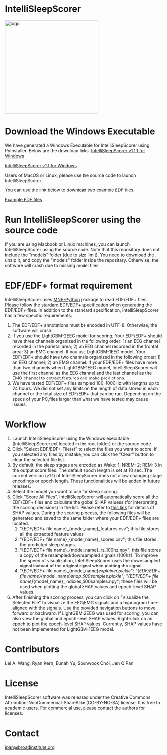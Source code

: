# IntelliSleepScorer
<img src="https://sites.broadinstitute.org/files/styles/original/public/pan-lab/files/logo.webp?itok=yV81aERP" alt="logo" width="300">

# Download the Windows Executable

We have generated a Windows Executable for IntelliSleepScorer using PyInstaller. Below are the download links.
<a href="https://storage.googleapis.com/grins-public/LeiWang-20230208/IntelliSleepScorer%20v1.1.1.zip">IntelliSleepScorer v1.1.1 for Windows</a>

<a href="https://storage.googleapis.com/grins-public/LeiWang-20230208/IntelliSleepScorer.zip">IntelliSleepScorer v1.1 for Windows</a>

Users of MacOS or Linux, please use the source code to launch IntelliSleepScorer.

You can use the link below to download two example EDF files.

<a href="https://storage.googleapis.com/grins-public/LeiWang-20230208/edf_examples.zip">Example EDF files</a>


# Run IntelliSleepScorer using the source code

If you are using Macbook or Linux machines, you can launch IntelliSleepScorer using the source code. Note that this repository does not include the "models" folder (due to size limit). You need to download the , unzip it, and copy the "models" folder inside the repositary. Otherwise, the software will crash due to missing model files.

# EDF/EDF+ format requirement

IntelliSleepScorer uses <a href="https://mne.tools/stable/index.html">MNE-Python</a> package to read EDF/EDF+ files. Please follow the <a href="https://www.edfplus.info/specs/edf.html">stardard EDF/EDF+ specification </a> when generating the EDF/EDF+ files. In addition to the standard specification, IntelliSleepScorer has a few specific requirements:
1. The EDF/EDF+ annotations must be encoded in UTF-8. Otherwise, the software will crash.
2. If you use the LightGBM-2EEG model for scoring, Your EDF/EDF+ should have three channels organized in the following order: 1) an EEG channel recorded in the parietal area; 2) an EEG channel recorded in the frontal area; 3) an EMG channel. If you use LightGBM-1EEG model, Your EDF/EDF+ should have two channels organized in the following order: 1) an EEG channel; 2) an EMG channel. If your EDF/EDF+ files have more than two channels when LightGBM-1EEG model, IntelliSleepScorer will use the first channel as the EEG channel and the last channel as the EMG channel to extract features and make predictions.
3. We have tested EDF/EDF+ files sampled 100-1000Hz with lengths up to 24 hours. We did not set any limits on the length of data stored in each channel or the total size of EDF/EDF+ that can be run. Depending on the specs of your PC,files larger than what we have tested may cause issues.

# Workflow

1. Launch IntelliSleepScorer using the Windows executable (IntelliSleepScorer.ext located in the root folder) or the source code.
2. Click "Select EDF/EDF+ File(s)" to select the files you want to score. If you selected any files by mistake, you can click the "Clear" button to clear the selected file list.
3. By default, the sleep stages are encoded as Wake: 1, NREM: 2; REM: 3 in the output score files. The default epoch length is set at 10 sec. The current version (v1.1) of IntelliSleepScorer does not allow changing stage encodings or epoch length. These functionalities will be added in future releases.
4. Select the model you want to use for sleep scoring.
5. Click "Score All Files". IntelliSleepScorer will automatically score all the EDF/EDF+ files and calculate the global SHAP valuess (for interpreting the scoring decisions) in the list. Please refer to <a href="https://github.com/slundberg/shap#citations">this link</a> for details of SHAP values. During the scoring process, the following files will be generated and saved to the same folder where your EDF/EDF+ files are located.
   1. "{EDF/EDF+ file name}_{model_name}_features.csv"; this file stores all the extracted feature values.
   2. "{EDF/EDF+ file name}_{model_name}_scores.csv"; this file stores the predicted sleep stages.
   3. "{EDF/EDF+ file name}_{model_name}_rs_100hz.npy"; this file stores a copy of the resampled/downsampled signals (100hz). To improve the speed of visualization, IntelliSleepScorer uses the downsampled signal instead of the original signal when plotting the signal.
   4. "{EDF/EDF+ file name}_{model_name}_explainer.pickle"; "{EDF/EDF+ file name}_{model_name}_shap_500samples.pickle"; "{EDF/EDF+ file name}_{model_name}_indicies_500samples.npy"; these files will be used when plotting the global SHAP values and epoch-level SHAP values.
6. After finishing the scoring process, you can click on "Visualize the Selected File" to visualize the EEG/EMG signals and a hypnogram time-aligned with the signals. Use the provided navigation buttons to move forward or backward. If LightGBM-2EEG was used for scoring, you can also view the global and epoch-level SHAP values. Right-click on an epoch to plot the epoch-level SHAP values. Currently, SHAP values have not been implemented for LightGBM-1EEG model.

# Contributors

Lei A. Wang, Ryan Kern, Eunah Yu, Soonwook Choi, Jen Q Pan

# License

IntelliSleepScorer software was released under the Creative Commons Attribution-NonCommercial-ShareAlike (CC-BY-NC-SA) license. It is free to academic users. For commercial use, please contact the authors for licenses.

# Contact

jpan@broadinstitute.org